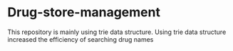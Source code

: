 # Drug-store-management
This repository is mainly using trie data structure. Using trie data structure increased the efficiency of searching drug names
